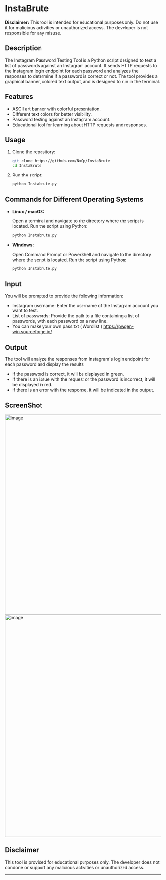 # InstaBrute

**Disclaimer:** This tool is intended for educational purposes only. Do not use it for malicious activities or unauthorized access. The developer is not responsible for any misuse.

## Description

The Instagram Password Testing Tool is a Python script designed to test a list of passwords against an Instagram account. It sends HTTP requests to the Instagram login endpoint for each password and analyzes the responses to determine if a password is correct or not. The tool provides a graphical banner, colored text output, and is designed to run in the terminal.

## Features

- ASCII art banner with colorful presentation.
- Different text colors for better visibility.
- Password testing against an Instagram account.
- Educational tool for learning about HTTP requests and responses.

## Usage

1. Clone the repository:

   ```bash
   git clone https://github.com/NxOp/InstaBrute
   cd InstaBrute
   ```

2. Run the script:

   ```bash
   python Instabrute.py
   ```

## Commands for Different Operating Systems

- **Linux / macOS:**

  Open a terminal and navigate to the directory where the script is located. Run the script using Python:

  ```bash
  python Instabrute.py
  ```

- **Windows:**

  Open Command Prompt or PowerShell and navigate to the directory where the script is located. Run the script using Python:

  ```bash
  python Instabrute.py
  ```

## Input

You will be prompted to provide the following information:

- Instagram username: Enter the username of the Instagram account you want to test.
- List of passwords: Provide the path to a file containing a list of passwords, with each password on a new line.
- You can make your own pass.txt ( Wordlist ) https://pwgen-win.sourceforge.io/

## Output

The tool will analyze the responses from Instagram's login endpoint for each password and display the results:

- If the password is correct, it will be displayed in green.
- If there is an issue with the request or the password is incorrect, it will be displayed in red.
- If there is an error with the response, it will be indicated in the output.


## ScreenShot

<img width="647" alt="image" src="https://github.com/NxOp/InstaBrute/assets/143170755/401ef974-3e7e-437a-8db8-ba5827380f99">


<img width="721" alt="image" src="https://github.com/NxOp/InstaBrute/assets/143170755/70695178-25ea-4de9-a9c8-3557e30b6bc5">


## Disclaimer

This tool is provided for educational purposes only. The developer does not condone or support any malicious activities or unauthorized access.

---
